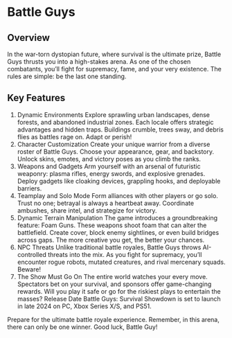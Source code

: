 # Battle Guys
## Overview
In the war-torn dystopian future, where survival is the ultimate prize, Battle Guys thrusts you into a high-stakes arena. As one of the chosen combatants, you’ll fight for supremacy, fame, and your very existence. The rules are simple: be the last one standing.

## Key Features
1. Dynamic Environments
Explore sprawling urban landscapes, dense forests, and abandoned industrial zones. Each locale offers strategic advantages and hidden traps.
Buildings crumble, trees sway, and debris flies as battles rage on. Adapt or perish!
2. Character Customization
Create your unique warrior from a diverse roster of Battle Guys. Choose your appearance, gear, and backstory.
Unlock skins, emotes, and victory poses as you climb the ranks.
3. Weapons and Gadgets
Arm yourself with an arsenal of futuristic weaponry: plasma rifles, energy swords, and explosive grenades.
Deploy gadgets like cloaking devices, grappling hooks, and deployable barriers.
4. Teamplay and Solo Mode
Form alliances with other players or go solo. Trust no one; betrayal is always a heartbeat away.
Coordinate ambushes, share intel, and strategize for victory.
5. Dynamic Terrain Manipulation
The game introduces a groundbreaking feature: Foam Guns. These weapons shoot foam that can alter the battlefield.
Create cover, block enemy sightlines, or even build bridges across gaps. The more creative you get, the better your chances.
6. NPC Threats
Unlike traditional battle royales, Battle Guys throws AI-controlled threats into the mix.
As you fight for supremacy, you’ll encounter rogue robots, mutated creatures, and rival mercenary squads. Beware!
7. The Show Must Go On
The entire world watches your every move. Spectators bet on your survival, and sponsors offer game-changing rewards.
Will you play it safe or go for the riskiest plays to entertain the masses?
Release Date
Battle Guys: Survival Showdown is set to launch in late 2024 on PC, Xbox Series X/S, and PS51.

Prepare for the ultimate battle royale experience. Remember, in this arena, there can only be one winner. Good luck, Battle Guy!
